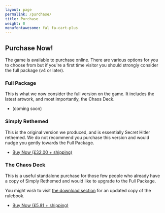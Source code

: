 ```yaml
---
layout: page
permalink: /purchase/
title: Purchase
weight: 0
menufontawesome: fal fa-cart-plus
---
```


## Purchase Now!

The game is available to purchase online. There are various options for you to
choose from but if you're a first time visitor you should strongly consider the
full package (v4 or later).

### Full Package

This is what we now consider the full version on the game. It includes the
latest artwork, and most importantly, the Chaos Deck.

* <i class="fas fa-shopping-cart"></i> (coming soon)

### Simply Rethemed

This is the original version we produced, and is essentially Secret Hitler
rethemed.  We do not recommend you purchase this version and would nudge you
gently towards the Full Package.

* [<i class="fas fa-shopping-cart"></i> Buy Now (&pound;32.00 + shipping)](https://www.ivorygraphics.co.uk/shop/games/2605/secret_cthulhu)

### The Chaos Deck

This is a useful standalone purchase for those few people who already have a
copy of Simply Rethemed and would like to upgrade to the Full Package.

You might wish to visit [the download section](/downloads) for an updated copy
of the rulebook.

* [<i class="fas fa-shopping-cart"></i> Buy Now (&pound;5.81 + shipping)](https://www.ivorygraphics.co.uk/shop/games/3780/secret_cthulhu_chaos_deck)
